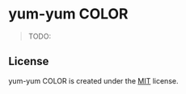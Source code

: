# yum-yum COLOR

> TODO:

## License
yum-yum COLOR is created under the [MIT](https://opensource.org/licenses/MIT) license.
